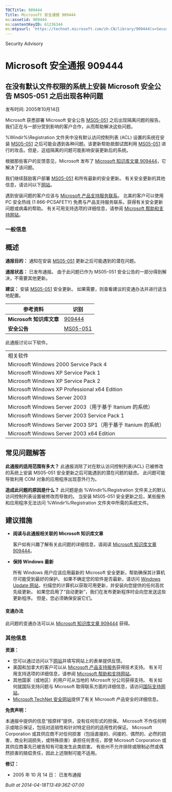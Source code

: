 ```yaml
---
TOCTitle: 909444
Title: Microsoft 安全通报 909444
ms:assetid: 909444
ms:contentKeyID: 61236344
ms:mtpsurl: 'https://technet.microsoft.com/zh-CN/library/909444(v=Security.10)'
---
```


Security Advisory

Microsoft 安全通报 909444
=========================

在没有默认文件权限的系统上安装 Microsoft 安全公告 MS05-051 之后出现各种问题
---------------------------------------------------------------------------

发布时间: 2005年10月14日

Microsoft 获悉部署 Microsoft 安全公告 [MS05-051](http://technet.microsoft.com/security/bulletin/ms05-051) 之后出现隔离问题的报告。我们正在与一部分受到影响的客户合作，从而帮助解决这些问题。

%Windir%\\Registration 文件夹中没有默认访问控制列表 (ACL) 设置的系统在安装 [MS05-051](http://technet.microsoft.com/security/bulletin/ms05-051) 之后可能会遇到各种问题。该更新帮助抵御试图利用 [MS05-051](http://technet.microsoft.com/security/bulletin/ms05-051) 进行的攻击。但是，这组隔离的问题可能影响安装更新后的系统。

根据那些客户的反馈意见，Microsoft 发布了 [Microsoft 知识库文章 909444](http://support.microsoft.com/kb/909444)，它解决了该问题。

我们继续鼓励客户部署 [MS05-051](http://technet.microsoft.com/security/bulletin/ms05-051) 和所有最新的安全更新。 有关安全更新的其他信息，请访问以下[网站](http://www.microsoft.com/security/)。

遇到安装问题的客户应该与 [Microsoft 产品支持服务联系](http://go.microsoft.com/fwlink/?linkid=21131)。 北美的客户可以使用 PC 安全热线 (1 866-PCSAFETY) 免费与产品支持服务联系，获得有关安全更新问题或病毒的帮助。 有关可用支持选项的详细信息，请参阅 [Microsoft 帮助和支持网站](http://support.microsoft.com/default.aspx?ln=zh-cn)。

### 一般信息

概述
----

<span></span>
**通报目的：** 通知在安装 [MS05-051](http://technet.microsoft.com/security/bulletin/ms05-051) 更新之后可能遇到的潜在问题。

**通报状态：** 已发布通报。 由于此问题已作为 MS05-051 安全公告的一部分得到解决，不需要其他更新。

**建议：** 安装 [MS05-051](http://technet.microsoft.com/security/bulletin/ms05-051) 安全更新。 如果需要，则查看建议的变通办法并进行适当地配置。

| 参考资料                 | 识别                                                                |
|--------------------------|---------------------------------------------------------------------|
| **Microsoft 知识库文章** | [909444](http://support.microsoft.com/kb/909444)                    |
| **安全公告**             | [MS05-051](http://technet.microsoft.com/security/bulletin/ms05-051) |

此通报讨论以下软件。

|                                                              |
|--------------------------------------------------------------|
| 相关软件                                                     |
| Microsoft Windows 2000 Service Pack 4                        |
| Microsoft Windows XP Service Pack 1                          |
| Microsoft Windows XP Service Pack 2                          |
| Microsoft Windows XP Professional x64 Edition                |
| Microsoft Windows Server 2003                                |
| Microsoft Windows Server 2003（用于基于 Itanium 的系统）     |
| Microsoft Windows Server 2003 Service Pack 1                 |
| Microsoft Windows Server 2003 SP1（用于基于 Itanium 的系统） |
| Microsoft Windows Server 2003 x64 Edition                    |

常见问题解答
------------

<span></span>
**此通报的适用范围有多大？**
此通报消除了对在默认访问控制列表(ACL) 已被修改的系统上安装 MS05-051 安全更新之后可能遇到的潜在问题的疑虑。 此问题可能导致利用 COM 对象的应用程序出现意外行为。

**造成此问题的原因是什么？**
此问题是由 %Windir%/Registration 文件夹上的默认访问控制列表设置被修改而导致的。 当安装 MS05-051 安全更新之后，某些服务和应用程序无法访问 %Windir%/Registration 文件夹中所需的系统文件。

建议措施
--------

<span></span>
-   **阅读与此通报相关联的 Microsoft 知识库文章**

    客户如有兴趣了解有关此问题的详细信息，请阅读 [Microsoft 知识库文章 909444](http://support.microsoft.com/kb/909444)。

-   **保持 Windows 最新**

    所有 Windows 用户应该应用最新的 Microsoft 安全更新，帮助确保其计算机尽可能受到最好的保护。 如果不确定您的软件是否最新，请访问 [Windows Update 网站](http://windowsupdate.microsoft.com/)，扫描您的计算机以获取可用更新，并安装向您提供的任何高优先级更新。 如果您启用了“自动更新”，我们在发布更新程序时会向您发送这些更新程序。 但是，您必须确保安装它们。

#### 变通办法

此问题的变通办法可以从 [Microsoft 知识库文章 909444](http://support.microsoft.com/kb/909444) 获得。

### 其他信息

**资源：**

-   您可以通过访问以下[网站](https://support.microsoft.com/common/survey.aspx?scid=sw;en;1257&amp;showpage=1&amp;ws=technet&amp;sd=tech)并填写网站上的表单提供反馈。
-   美国和加拿大的客户可以从 [Microsoft 产品支持服务](http://go.microsoft.com/fwlink/?linkid=21131)获得技术支持。 有关可用支持选项的详细信息，请参阅 [Microsoft 帮助和支持网站](http://support.microsoft.com/default.aspx?ln=zh-cn)。
-   其他国家（或地区）的用户可从当地的 Microsoft 分公司获得支持。 有关如何就国际支持问题与 Microsoft 取得联系方面的详细信息，请访问[国际支持网站](http://go.microsoft.com/fwlink/?linkid=21155)。
-   [Microsoft TechNet 安全网站](http://go.microsoft.com/fwlink/?linkid=21132)提供了有关 Microsoft 产品安全的详细信息。

**免责声明：**

本通报中提供的信息“按原样”提供，没有任何形式的担保。 Microsoft 不作任何明示或暗示保证，包括对适销性和针对特定目的的适用性的保证。 Microsoft Corporation 或其供应商不对任何损害（包括直接的、间接的、偶然的、必然的损害，商业利润损失，或特殊损害）承担任何责任，即使 Microsoft Corporation 或其供应商事先已被告知有可能发生此类损害。 有些州不允许排除或限制必然或偶然损害的赔偿责任，因此上述限制可能不适用。

**修订：**

-   2005 年 10 月 14 日： 已发布通报

*Built at 2014-04-18T13:49:36Z-07:00*
